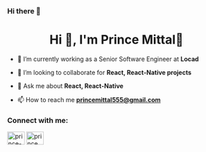 ### Hi there 👋

<!--
**Prince-Mittal/Prince-Mittal** is a ✨ _special_ ✨ repository because its `README.md` (this file) appears on your GitHub profile.
-->
<h1 align="center">Hi 👋, I'm Prince Mittal🚀</h1>

- 🔭 I’m currently working as a Senior Software Engineer at **Locad**

- 👯 I’m looking to collaborate for **React, React-Native projects**

- 💬 Ask me about **React, React-Native**

- 📫 How to reach me **princemittal555@gmail.com**

<h3 align="left">Connect with me:</h3>
<p align="left">
<a href="https://www.linkedin.com/in/prince-m26/" target="blank"><img align="center" src="https://raw.githubusercontent.com/rahuldkjain/github-profile-readme-generator/master/src/images/icons/Social/linked-in-alt.svg" alt="prince-m26" height="30" width="40" /></a>
<a href="https://www.instagram.com/prince._.mittal/" target="blank"><img align="center" src="https://raw.githubusercontent.com/rahuldkjain/github-profile-readme-generator/master/src/images/icons/Social/instagram.svg" alt="prince._.mittal" height="30" width="40" /></a>
</p>
